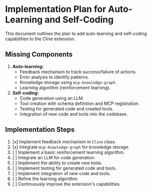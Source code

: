 # Implementation Plan for Auto-Learning and Self-Coding

This document outlines the plan to add auto-learning and self-coding capabilities to the Cline extension.

## Missing Components

1.  **Auto-learning:**
    *   Feedback mechanism to track success/failure of actions.
    *   Error analysis to identify patterns.
    *   Knowledge storage using `mcp-knowledge-graph`.
    *   Learning algorithm (reinforcement learning).
2.  **Self-coding:**
    *   Code generation using an LLM.
    *   Tool creation with schema definition and MCP registration.
    *   Testing for generated code and created tools.
    *   Integration of new code and tools into the codebase.

## Implementation Steps

1.  [x] Implement feedback mechanism in `Cline` class.
2.  [x] Integrate `mcp-knowledge-graph` for knowledge storage.
3.  [ ] Implement a basic reinforcement learning algorithm.
4.  [ ] Integrate an LLM for code generation.
5.  [ ] Implement the ability to create new tools.
6.  [ ] Implement testing for generated code and tools.
7.  [ ] Implement integration of new code and tools.
8.  [ ] Refine the learning algorithm.
9.  [ ] Continuously improve the extension's capabilities.